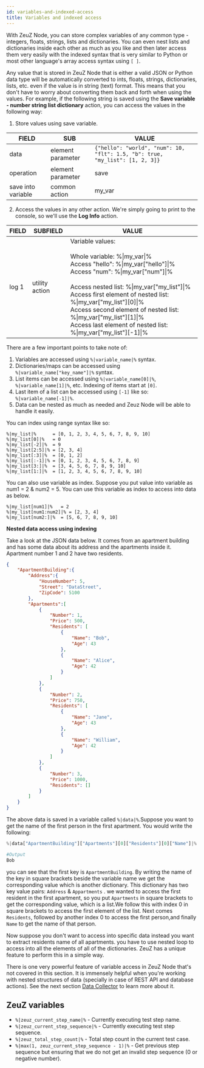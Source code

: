 ```yaml
---
id: variables-and-indexed-access
title: Variables and indexed access
---
```


With ZeuZ Node, you can store complex variables of any common type - integers,
floats, strings, lists and dictionaries. You can even nest lists and
dictionaries inside each other as much as you like and then later access them
very easily with the indexed syntax that is very similar to Python or most other
language's array access syntax using `[ ]`.

Any value that is stored in ZeuZ Node that is either a valid JSON or Python data
type will be automatically converted to ints, floats, strings, dictionaries,
lists, etc. even if the value is in string (text) format. This means that you
don't have to worry about converting them back and forth when using the values.
For example, if the following string is saved using the **Save variable - number
string list dictionary** action, you can access the values in the following way:

1. Store values using save variable.

| FIELD              | SUB               | VALUE                                                                        |
|--------------------|-------------------|------------------------------------------------------------------------------|
| data               | element parameter | `{"hello": "world", "num": 10, "flt": 1.5, "b": true, "my_list": [1, 2, 3]}` |
| operation          | element parameter | save                                                                         |
| save into variable | common action     | my_var                                                                       |

2. Access the values in any other action. We're simply going to print to the
   console, so we'll use the **Log Info** action.

| FIELD | SUBFIELD | VALUE |
|-|-|-|
| log 1 | utility action | Variable values:<br/><br/>Whole variable: %\|my_var\|%<br/>Access "hello": %\|my_var["hello"]\|%<br/>Access "num": %\|my_var["num"]\|%<br/><br/>Access nested list: %\|my_var["my_list"]\|%<br/>Access first element of nested list: %\|my_var["my_list"][0]\|%<br/>Access second element of nested list: %\|my_var["my_list"][1]\|%<br/>Access last element of nested list: %\|my_var["my_list"][-1]\|% |

There are a few important points to take note of:
1. Variables are accessed using `%|variable_name|%` syntax.
2. Dictionaries/maps can be accessed using `%|variable_name["key_name"]|%` syntax.
3. List items can be accessed using `%|variable_name[0]|%`,
   `%|variable_name[1]|%`, etc. Indexing of items start at `[0]`.
4. Last item of a list can be accessed using `[-1]` like so: `%|variable_name[-1]|%`.
5. Data can be nested as much as needed and Zeuz Node will be able to handle it easily.

You can index using range syntax like so:

```
%|my_list|%      = [0, 1, 2, 3, 4, 5, 6, 7, 8, 9, 10]
%|my_list[0]|%   = 0
%|my_list[-2]|%  = 9
%|my_list[2:5]|% = [2, 3, 4]
%|my_list[:3]|%  = [0, 1, 2]
%|my_list[:-1]|% = [0, 1, 2, 3, 4, 5, 6, 7, 8, 9]
%|my_list[3:]|%  = [3, 4, 5, 6, 7, 8, 9, 10]
%|my_list[1:]|%  = [1, 2, 3, 4, 5, 6, 7, 8, 9, 10]
```

You can also use variable as index. Suppose you put value into variable as num1 = 2 & num2 = 5.
You can use this variable as index to access into data as below.
```
%|my_list[num1]|%   = 2
%|my_list[num1:num2]|% = [2, 3, 4]
%|my_list[num2:]|%  = [5, 6, 7, 8, 9, 10]
```


**Nested data access using indexing**

Take a look at the JSON data below. It comes from an apartment building and has some data 
about its address and the apartments inside it. Apartment number 1 and 2 have two residents.
```json
{
    "ApartmentBuilding":{
        "Address":{
            "HouseNumber": 5,
            "Street": "DataStreet",
            "ZipCode": 5100
        },
        "Apartments":[
            {
                "Number": 1,
                "Price": 500,
                "Residents": [
                    {
                        "Name": "Bob",
                        "Age": 43
                    },
                    {
                        "Name": "Alice",
                        "Age": 42
                    }
                ]
            },
            {
                "Number": 2,
                "Price": 750,
                "Residents": [
                    {
                        "Name": "Jane",
                        "Age": 43
                    },
                    {
                        "Name": "William",
                        "Age": 42
                    }
                ]
            },
            {
                "Number": 3,
                "Price": 1000,
                "Residents": []
            }
        ]      
    }
}
```
The above data is saved in a variable called `%|data|%`.Suppose  you want to get the name of the first person in the first apartment. You would write the following:

```python
%|data["ApartmentBuilding"]["Apartments"][0]["Residents"][0]["Name"]|%

#Output
Bob
```

you can see that the first key is `ApartmentBuilding`. By writing the name of the key in square brackets 
beside the variable name we get the corresponding value which is another dictionary. This dictionary has two key value pairs:
`Address` & `Appartments` . we wanted to access the first resident in the first apartment, so you put `Apartments` in square brackets
to get the corresponding value, which is a list.We follow this with index 0 in square brackets to access the first element of the list.
 Next comes `Residents`, followed by another index 0 to access the first person,and finally `Name` to get the name of that person.

Now suppose you don't want to access into specific data instead you want to extract residents name of all apartments.
you have to use nested loop to access into all the elements of all of the dictionaries. ZeuZ
has a unique feature to perform this in a simple way.

There is one very powerful feature of variable access in ZeuZ Node that's not
covered in this section. It is immensely helpful when you're working with nested
structures of data (specially in case of REST API and database actions). See the
next section [Data Collector](data-collector) to learn more about it.

## ZeuZ variables

- `%|zeuz_current_step_name|%` - Currently executing test step name.
- `%|zeuz_current_step_sequence|%` - Currently executing test step sequence.
- `%|zeuz_total_step_count|%` - Total step count in the current test case.
- `%|max(1, zeuz_current_step_sequence - 1)|%` - Get previous step sequence but ensuring that we do not get an invalid step sequence (0 or negative number).
